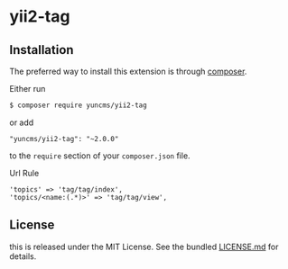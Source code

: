 # yii2-tag

## Installation

The preferred way to install this extension is through [composer](http://getcomposer.org/download/).

Either run

```bash
$ composer require yuncms/yii2-tag
```

or add

```
"yuncms/yii2-tag": "~2.0.0"
```

to the `require` section of your `composer.json` file.

Url Rule
````
'topics' => 'tag/tag/index',
'topics/<name:(.*)>' => 'tag/tag/view',
````

## License

this is released under the MIT License. See the bundled [LICENSE.md](LICENSE.md)
for details.